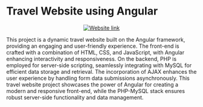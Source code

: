 # Travel Website using Angular

<p  align="center"><a  href="https://hirashahzadz.github.io/Travel-Website/">
    <img src="https://img.shields.io/badge/-Clich%20Here%20to%20See%20Website-<COLOR>?style=flat-square&logo=appveyor&logoColor=white" alt="Website link">
</a>
</p>
This project is a dynamic travel website built on the Angular framework, providing an engaging and user-friendly experience. The front-end is crafted with a combination of HTML, CSS, and JavaScript, with Angular enhancing interactivity and responsiveness. On the backend, PHP is employed for server-side scripting, seamlessly integrating with MySQL for efficient data storage and retrieval. The incorporation of AJAX enhances the user experience by handling form data submissions asynchronously. This travel website project showcases the power of Angular for creating a modern and responsive front-end, while the PHP-MySQL stack ensures robust server-side functionality and data management.
